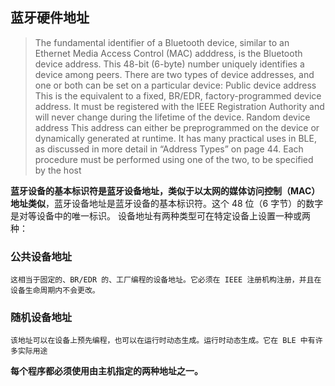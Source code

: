 ## 蓝牙硬件地址
> The fundamental identifier of a Bluetooth device, similar to an Ethernet Media Access Control (MAC) adddress, is the Bluetooth device address. This 48-bit (6-byte) number uniquely identifies a device among peers. There are two types of device addresses, and one or both can be set on a particular device: 
> Public device address 
> 	This is the equivalent to a fixed, BR/EDR, factory-programmed device address. It must be registered with the IEEE Registration Authority and will never change during the lifetime of the device. 
> Random device address 
> 	This address can either be preprogrammed on the device or dynamically generated at runtime. It has many practical uses in BLE, as discussed in more detail in “Address Types” on page 44. Each procedure must be performed using one of the two, to be specified by the host

**蓝牙设备的基本标识符是蓝牙设备地址，类似于以太网的媒体访问控制（MAC）地址类似**，蓝牙设备地址是蓝牙设备的基本标识符。这个 48 位（6 字节）的数字是对等设备中的唯一标识。
设备地址有两种类型可在特定设备上设置一种或两种：
### 公共设备地址
	这相当于固定的、BR/EDR 的、工厂编程的设备地址。它必须在 IEEE 注册机构注册，并且在设备生命周期内不会更改。
### 随机设备地址
	该地址可以在设备上预先编程，也可以在运行时动态生成。运行时动态生成。它在 BLE 中有许多实际用途
**每个程序都必须使用由主机指定的两种地址之一。**